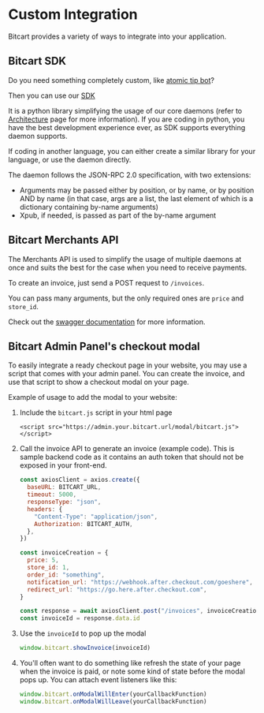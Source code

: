 # Custom Integration

Bitcart provides a variety of ways to integrate into your application.

## Bitcart SDK

Do you need something completely custom, like [atomic tip bot](../examples/atomic-tip-bot.md)?

Then you can use our [SDK](https://sdk.bitcart.ai)

It is a python library simplifying the usage of our core daemons \(refer to [Architecture](../development/architecture.md) page for more information\). If you are coding in python, you have the best development experience ever, as SDK supports everything daemon supports.

If coding in another language, you can either create a similar library for your language, or use the daemon directly.

The daemon follows the JSON-RPC 2.0 specification, with two extensions:

- Arguments may be passed either by position, or by name, or by position AND by name \(in that case, args are a list, the last element of which is a dictionary containing by-name arguments\)
- Xpub, if needed, is passed as part of the by-name argument

## Bitcart Merchants API

The Merchants API is used to simplify the usage of multiple daemons at once and suits the best for the case when you need to receive payments.

To create an invoice, just send a POST request to `/invoices`.

You can pass many arguments, but the only required ones are `price` and `store_id`.

Check out the [swagger documentation](https://api.bitcart.ai) for more information.

## Bitcart Admin Panel's checkout modal

To easily integrate a ready checkout page in your website, you may use a script that comes with your admin panel. You can create the invoice, and use that script to show a checkout modal on your page.

Example of usage to add the modal to your website:

1. Include the `bitcart.js` script in your html page

   ```markup
   <script src="https://admin.your.bitcart.url/modal/bitcart.js"></script>
   ```

2. Call the invoice API to generate an invoice \(example code\). This is sample backend code as it contains an auth token that should not be exposed in your front-end.

   ```javascript
   const axiosClient = axios.create({
     baseURL: BITCART_URL,
     timeout: 5000,
     responseType: "json",
     headers: {
       "Content-Type": "application/json",
       Authorization: BITCART_AUTH,
     },
   })

   const invoiceCreation = {
     price: 5,
     store_id: 1,
     order_id: "something",
     notification_url: "https://webhook.after.checkout.com/goeshere",
     redirect_url: "https://go.here.after.checkout.com",
   }

   const response = await axiosClient.post("/invoices", invoiceCreation)
   const invoiceId = response.data.id
   ```

3. Use the `invoiceId` to pop up the modal

   ```javascript
   window.bitcart.showInvoice(invoiceId)
   ```

4. You'll often want to do something like refresh the state of your page when the invoice is paid, or note some kind of state before the modal pops up. You can attach event listeners like this:

   ```javascript
   window.bitcart.onModalWillEnter(yourCallbackFunction)
   window.bitcart.onModalWillLeave(yourCallbackFunction)
   ```
